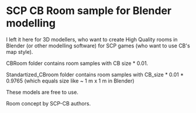 # SCP CB Room sample for Blender modelling

I left it here for 3D modellers, who want to create High Quality rooms in Blender (or other modelling software) for SCP games (who want to use CB's map style).

CBRoom folder contains room samples with CB size * 0.01.

Standartized_CBroom folder contains room samples with CB_size * 0.01 * 0.9765 (which equals size like ~ 1 m x 1 m in Blender)

These models are free to use.

Room concept by SCP-CB authors.